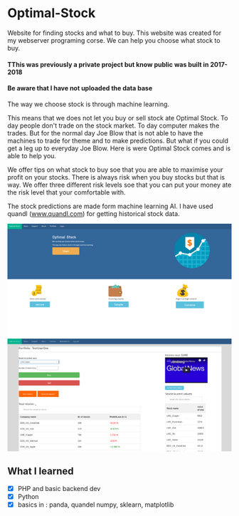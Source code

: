 # Optimal-Stock
Website for finding  stocks and what to buy. This website was created for my webserver programing corse.
We can help you choose what stock to buy.

#### TThis was previously a private project but know public was built in 2017-2018

#### Be aware that I have not uploaded the data base 

The way we choose stock is through machine learning.

This means that we does not let you buy or sell stock ate Optimal Stock. To day people don't trade on the stock market. To day computer makes the trades. But for the normal day Joe Blow that is not able to have the machines to trade for theme and to make predictions.
But what if you could get a leg up to everyday Joe Blow. Here is were Optimal Stock comes and is able to help you.

We offer tips on what stock to buy soe that you are able to maximise your profit on your stocks. There is always risk when you buy stocks but that is way. We offer three different risk levels soe that you can put your money ate the risk level that your comfortable with.

The stock predictions are made form machine learning AI. I have used quandl (www.quandl.com) for getting historical stock data.

![alt text](img/Optimal_Stock.png)
![alt text](img/UserDashBoard.png)

## What I learned

- [x] PHP and basic backend dev
- [x] Python 
- [x] basics in : panda, quandel numpy, sklearn, matplotlib  
